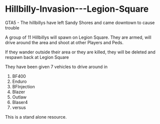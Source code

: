 # Hillbilly-Invasion---Legion-Square
GTA5 - The hillbillys have left Sandy Shores and came downtown to cause trouble

A group of 11 Hillbillys will spawn on Legion Square. They are armed, will drive around the area and shoot at other Players and Peds.

If they wander outside their area or they are killed, they will be deleted and respawn back at Legion Square

They have been given 7 vehicles to drive around in
1. BF400
2. Enduro
3. BFInjection
4. Blazer
5. Outlaw 
6. Blaser4
7. versus

This is a stand alone resource.
